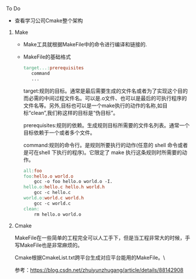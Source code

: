 To Do

* 查看学习公司Cmake整个架构





1. Make

   * Make工具就根据MakeFile中的命令进行编译和链接的.

   * MakeFile的基础格式

     ```makefile
     target...:prerequisites
     	command
     	...
     ```

     target:规则的目标。通常是最后需要生成的文件名或者为了实现这个目的而必需的中间过程文件名。可以是.o文件、也可以是最后的可执行程序的文件名等。另外,目标也可以是一个make执行的动作的名称,如目标“clean”,我们称这样的目标是“伪目标”。

     prerequisites:规则的依赖。生成规则目标所需要的文件名列表。通常一个目标依赖于一个或者多个文件。

     command:规则的命令行。是规则所要执行的动作(任意的 shell 命令或者是可在shell 下执行的程序)。它限定了 make 执行这条规则时所需要的动作。

     ```makefile
     all:foo
     foo:hello.o world.o
         gcc -o foo hello.o world.o -I.
     hello.o:hello.c hello.h world.h
         gcc -c hello.c
     world.o:world.c world.h
         gcc -c world.c
     clean:
         rm hello.o world.o
     ```

2. Cmake

   MakeFile在一些简单的工程完全可以人工手下，但是当工程非常大的时候，手写MakeFile也是非常麻烦的。

   Cmake根据CmakeList.txt跨平台生成对应平台能用的MakeFile。\

   参考：https://blog.csdn.net/zhuiyunzhugang/article/details/88142908